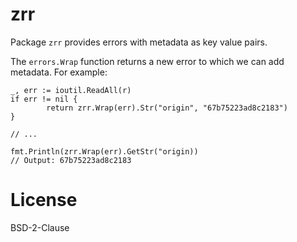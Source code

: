 # zrr

Package `zrr` provides errors with metadata as key value pairs.

The `errors.Wrap` function returns a new error to which we can add metadata.
For example:

```
_, err := ioutil.ReadAll(r)
if err != nil {
        return zrr.Wrap(err).Str("origin", "67b75223ad8c2183")
}

// ...

fmt.Println(zrr.Wrap(err).GetStr("origin))
// Output: 67b75223ad8c2183

```

# License

BSD-2-Clause